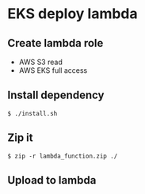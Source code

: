# EKS deploy lambda

## Create lambda role
- AWS S3 read
- AWS EKS full access


## Install dependency
```
$ ./install.sh
```
## Zip it
```
$ zip -r lambda_function.zip ./
```

## Upload to lambda
